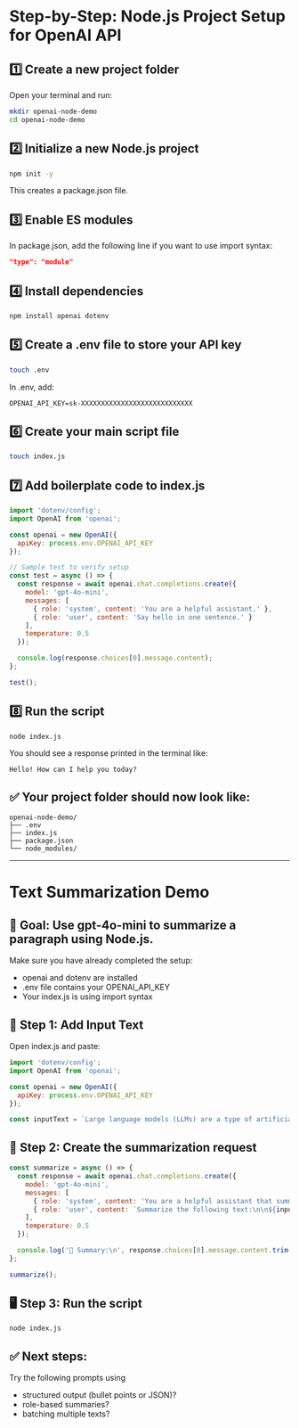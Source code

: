 # Step-by-Step: Node.js Project Setup for OpenAI API

## 1️⃣ Create a new project folder

Open your terminal and run:

```bash
mkdir openai-node-demo
cd openai-node-demo
```

## 2️⃣ Initialize a new Node.js project

```bash
npm init -y
```

This creates a package.json file.

## 3️⃣ Enable ES modules

In package.json, add the following line if you want to use import syntax:

```json
"type": "module"
```

## 4️⃣ Install dependencies

```bash
npm install openai dotenv
```

## 5️⃣ Create a .env file to store your API key

```bash
touch .env
```

In .env, add:

```
OPENAI_API_KEY=sk-XXXXXXXXXXXXXXXXXXXXXXXXXXXX
```

## 6️⃣ Create your main script file

```bash
touch index.js
```

## 7️⃣ Add boilerplate code to index.js

```javascript
import 'dotenv/config';
import OpenAI from 'openai';

const openai = new OpenAI({
  apiKey: process.env.OPENAI_API_KEY
});

// Sample test to verify setup
const test = async () => {
  const response = await openai.chat.completions.create({
    model: 'gpt-4o-mini',
    messages: [
      { role: 'system', content: 'You are a helpful assistant.' },
      { role: 'user', content: 'Say hello in one sentence.' }
    ],
    temperature: 0.5
  });

  console.log(response.choices[0].message.content);
};

test();
```

## 8️⃣ Run the script

```bash
node index.js
```

You should see a response printed in the terminal like:

```
Hello! How can I help you today?
```

## ✅ Your project folder should now look like:

```
openai-node-demo/
├── .env
├── index.js
├── package.json
└── node_modules/
```

---

# Text Summarization Demo

## 🧠 Goal: Use gpt-4o-mini to summarize a paragraph using Node.js.

Make sure you have already completed the setup:
- openai and dotenv are installed
- .env file contains your OPENAI_API_KEY
- Your index.js is using import syntax

## 📄 Step 1: Add Input Text

Open index.js and paste:

```javascript
import 'dotenv/config';
import OpenAI from 'openai';

const openai = new OpenAI({
  apiKey: process.env.OPENAI_API_KEY
});

const inputText = `Large language models (LLMs) are a type of artificial intelligence that can generate human-like text based on the input they receive. These models are trained on massive datasets and can perform a wide range of language tasks, such as translation, summarization, and question answering. However, they also come with challenges like hallucination, bias, and the need for large amounts of computational power.`;
```

## 🧪 Step 2: Create the summarization request

```javascript
const summarize = async () => {
  const response = await openai.chat.completions.create({
    model: 'gpt-4o-mini',
    messages: [
      { role: 'system', content: 'You are a helpful assistant that summarizes text.' },
      { role: 'user', content: `Summarize the following text:\n\n${inputText}` }
    ],
    temperature: 0.5
  });

  console.log('📝 Summary:\n', response.choices[0].message.content.trim());
};

summarize();
```

## 🖥️ Step 3: Run the script

```bash
node index.js
```

## ✅ Next steps:

Try the following prompts using
- structured output (bullet points or JSON)?
- role-based summaries?
- batching multiple texts?
